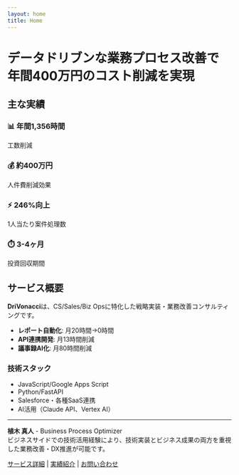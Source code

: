 ```yaml
---
layout: home
title: Home
---
```


# データドリブンな業務プロセス改善で<br>年間400万円のコスト削減を実現

## 主な実績

<div class="achievements">
  <div class="achievement-item">
    <h3>📊 年間1,356時間</h3>
    <p>工数削減</p>
  </div>
  <div class="achievement-item">
    <h3>💰 約400万円</h3>
    <p>人件費削減効果</p>
  </div>
  <div class="achievement-item">
    <h3>⚡ 246%向上</h3>
    <p>1人当たり案件処理数</p>
  </div>
  <div class="achievement-item">
    <h3>⏱️ 3-4ヶ月</h3>
    <p>投資回収期間</p>
  </div>
</div>

## サービス概要

**DriVonacci**は、CS/Sales/Biz Opsに特化した戦略実装・業務改善コンサルティングです。

- **レポート自動化**: 月20時間→0時間
- **API連携開発**: 月13時間削減  
- **議事録AI化**: 月80時間削減

### 技術スタック
- JavaScript/Google Apps Script
- Python/FastAPI
- Salesforce・各種SaaS連携
- AI活用（Claude API、Vertex AI）

---

**植木 真人** - Business Process Optimizer  
ビジネスサイドでの技術活用経験により、技術実装とビジネス成果の両方を重視した業務改善・DX推進が可能です。

[サービス詳細](/services) | [実績紹介](/portfolio) | [お問い合わせ](/contact)
